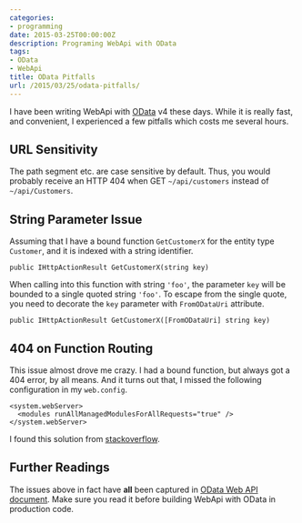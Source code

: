 ```yaml
---
categories:
- programming
date: 2015-03-25T00:00:00Z
description: Programing WebApi with OData
tags:
- OData
- WebApi
title: OData Pitfalls
url: /2015/03/25/odata-pitfalls/
---
```



I have been writing WebApi with [OData](http://www.odata.org) v4 these
days. While it is really fast, and convenient, I experienced a few
pitfalls which costs me several hours.

## URL Sensitivity

The path segment etc. are case sensitive by default. Thus, you would
probably receive an HTTP 404 when GET `~/api/customers` instead of
`~/api/Customers`.

## String Parameter Issue

Assuming that I have a bound function `GetCustomerX` for the entity
type `Customer`, and it is indexed with a string identifier.

    public IHttpActionResult GetCustomerX(string key)

When calling into this function with string `'foo'`, the parameter
`key` will be bounded to a single quoted string `'foo'`. To escape
from the single quote, you need to decorate the `key` parameter with
`FromODataUri` attribute.

    public IHttpActionResult GetCustomerX([FromODataUri] string key)

## 404 on Function Routing

This issue almost drove me crazy. I had a bound function, but always
got a 404 error, by all means. And it turns out that, I missed the
following configuration in my `web.config`.

    <system.webServer>
      <modules runAllManagedModulesForAllRequests="true" />
    </system.webServer>

I found this solution from
[stackoverflow](https://stackoverflow.com/questions/25311955/web-api-2-2-odata-v4-function-routing).

## Further Readings

The issues above in fact have **all** been captured in
[OData Web API document](http://odata.github.io/WebApi/). Make sure
you read it before building WebApi with OData in production code.
